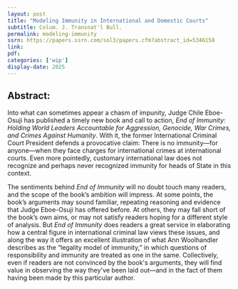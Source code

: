 ```yaml
---
layout: post
title: "Modeling Immunity in International and Domestic Courts"
subtitle: Colum. J. Transnat'l Bull.
permalink: modeling-immunity
ssrn: https://papers.ssrn.com/sol3/papers.cfm?abstract_id=5346158
link:
pdf: 
categories: ['wip']
display-date: 2025
---
```


<h2>Abstract:</h2>
Into what can sometimes appear a chasm of impunity, Judge Chile Eboe-Osuji has published a timely new book and call to action, <i>End of Immunity: Holding World Leaders Accountable for Aggression, Genocide, War Crimes, and Crimes Against Humanity</i>. With it, the former International Criminal Court President defends a provocative claim: There is no immunity—for anyone—when they face charges for international crimes at international courts. Even more pointedly, customary international law does not recognize and perhaps never recognized immunity for heads of State in this context. 

The sentiments behind <i>End of Immunity</i> will no doubt touch many readers, and the scope of the book’s ambition will impress. At some points, the book’s arguments may sound familiar, repeating reasoning and evidence that Judge Eboe-Osuji has offered before. At others, they may fall short of the book’s own aims, or may not satisfy readers hoping for a different style of analysis. But <i>End of Immunity</i> does readers a great service in elaborating how a central figure in international criminal law views these issues, and along the way it offers an excellent illustration of what Ann Woolhandler describes as the “legality model of immunity,” in which questions of responsibility and immunity are treated as one in the same. Collectively, even if readers are not convinced by the book's arguments, they will find value in observing the way they've been laid out—and in the fact of them having been made by this particular author. 